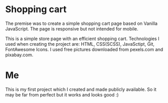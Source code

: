 # Shopping cart

The premise was to create a simple shopping cart page based on Vanilla JavaScript. The page is responsive but not intended for mobile.

This is a simple store page with an efficient shopping cart. Technologies I used when creating the project are: HTML, CSS(SCSS), JavaSctipt, Git, FontAwesome Icons. I used free pictures downloaded from pexels.com and pixabay.com.

# Me

This is my first project which I created and made publicly available. So it may be far from perfect but it works and looks good :)
